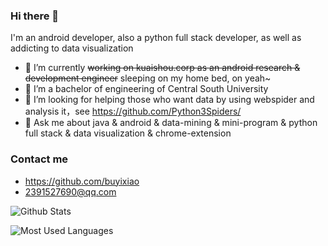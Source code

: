 ### Hi there 👋

I'm an android developer, also a python full stack developer, as well as addicting to data visualization

- 🔭 I’m currently ~~working on kuaishou.corp as an android research & development engineer~~ sleeping on my home bed, on yeah~
- 🌱 I’m a bachelor of engineering of Central South University
- 🤔 I’m looking for helping those who want data by using webspider and analysis it，see https://github.com/Python3Spiders/
- 💬 Ask me about java & android & data-mining & mini-program & python full stack & data visualization & chrome-extension

### Contact me

- <https://github.com/buyixiao>
- <2391527690@qq.com>

![Github Stats](https://github-readme-stats.vercel.app/api?username=inspurer&show_icons=true&theme=light)

![Most Used Languages](https://github-readme-stats.vercel.app/api/top-langs/?username=inspurer&theme=light)
